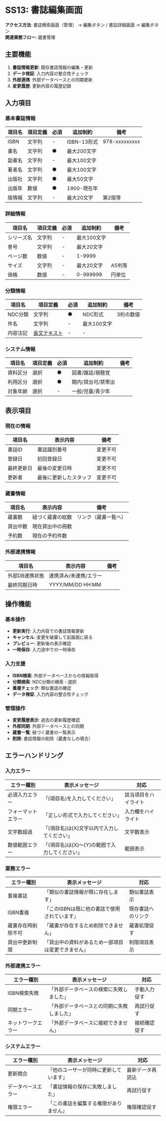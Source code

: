 # SS13: 書誌編集画面

**アクセス方法**: 書誌検索画面（管理） → 編集ボタン / 書誌詳細画面 → 編集ボタン  
**関連業務フロー**: 蔵書管理

## 主要機能
1. **書誌情報更新**: 既存書誌情報の編集・更新
2. **データ検証**: 入力内容の整合性チェック
3. **外部連携**: 外部データベースとの同期更新
4. **変更履歴**: 更新内容の履歴記録

## 入力項目

### 基本書誌情報
| 項目名 | 項目定義 | 必須 | 追加制約 | 備考 |
|--------|----------|----|---------|----- |
| ISBN | 文字列 | - | ISBN-13形式 | 978-xxxxxxxxx |
| 書名 | 文字列 | ● | 最大200文字 | |
| 副書名 | 文字列 | - | 最大100文字 | |
| 著者名 | 文字列 | ● | 最大100文字 | |
| 出版社 | 文字列 | ● | 最大50文字 | |
| 出版年 | 数値 | ● | 1900-現在年 | |
| 版情報 | 文字列 | - | 最大20文字 | 第2版等 |

### 詳細情報
| 項目名 | 項目定義 | 必須 | 追加制約 | 備考 |
|--------|----------|----|---------|----- |
| シリーズ名 | 文字列 | - | 最大100文字 | |
| 巻号 | 文字列 | - | 最大20文字 | |
| ページ数 | 数値 | - | 1-9999 | |
| サイズ | 文字列 | - | 最大20文字 | A5判等 |
| 価格 | 数値 | - | 0-999999 | 円単位 |

### 分類情報
| 項目名 | 項目定義 | 必須 | 追加制約 | 備考 |
|--------|----------|----|---------|----- |
| NDC分類 | 文字列 | ● | NDC形式 | 3桁の数値 |
| 件名 | 文字列 | - | 最大100文字 | |
| 内容注記 | [長文テキスト](02_基本設計/0202_項目定義一覧/項目定義一覧.md#長文テキスト) | - | - | |

### システム情報
| 項目名 | 項目定義 | 必須 | 追加制約 | 備考 |
|--------|----------|----|---------|----- |
| 資料区分 | 選択 | ● | 図書/雑誌/視聴覚 | |
| 利用区分 | 選択 | ● | 館内/貸出可/禁帯出 | |
| 対象年齢 | 選択 | - | 一般/児童/青少年 | |

## 表示項目

### 現在の情報
| 項目名 | 表示内容 | 備考 |
|--------|----------|------|
| 書誌ID | 書誌識別番号 | 変更不可 |
| 登録日 | 初回登録日 | 変更不可 |
| 最終更新日 | 最後の変更日時 | 変更不可 |
| 更新者 | 最後に更新したスタッフ | 変更不可 |

### 蔵書情報
| 項目名 | 表示内容 | 備考 |
|--------|----------|------|
| 蔵書数 | 紐づく蔵書の総数 | リンク（蔵書一覧へ） |
| 貸出中数 | 現在貸出中の冊数 | |
| 予約数 | 現在の予約件数 | |

### 外部連携情報
| 項目名 | 表示内容 | 備考 |
|--------|----------|------|
| 外部DB連携状態 | 連携済み/未連携/エラー | |
| 最終同期日時 | YYYY/MM/DD HH:MM | |

## 操作機能

### 基本操作
- **更新実行**: 入力内容での書誌情報更新
- **キャンセル**: 変更を破棄して前画面に戻る
- **プレビュー**: 更新後の表示確認
- **一時保存**: 入力途中での一時保存

### 入力支援
- **ISBN検索**: 外部データベースからの情報取得
- **分類検索**: NDC分類の検索・選択
- **重複チェック**: 類似書誌の確認
- **データ検証**: 入力内容の整合性チェック

### 管理操作
- **変更履歴表示**: 過去の更新履歴確認
- **外部同期**: 外部データベースとの同期
- **蔵書一覧**: 紐づく蔵書の一覧表示
- **削除**: 書誌情報の削除（蔵書なしの場合）

## エラーハンドリング

### 入力エラー
| エラー種別 | 表示メッセージ | 対応 |
|-----------|---------------|-----|
| 必須入力エラー | 「{項目名}を入力してください」 | 該当項目をハイライト |
| フォーマットエラー | 「正しい形式で入力してください」 | 入力欄をハイライト |
| 文字数超過 | 「{項目名}は{X}文字以内で入力してください」 | 文字数表示 |
| 数値範囲エラー | 「{項目名}は{X}～{Y}の範囲で入力してください」 | 範囲表示 |

### 業務エラー
| エラー種別 | 表示メッセージ | 対応 |
|-----------|---------------|-----|
| 重複書誌 | 「類似の書誌情報が既に存在します」 | 類似書誌表示 |
| ISBN重複 | 「このISBNは既に他の書誌で使用されています」 | 既存書誌へのリンク |
| 蔵書存在時削除不可 | 「蔵書が存在するため削除できません」 | 蔵書処理促す |
| 貸出中更新制限 | 「貸出中の資料があるため一部項目は変更できません」 | 制限項目表示 |

### 外部連携エラー
| エラー種別 | 表示メッセージ | 対応 |
|-----------|---------------|-----|
| ISBN検索失敗 | 「外部データベースの検索に失敗しました」 | 手動入力促す |
| 同期エラー | 「外部データベースとの同期に失敗しました」 | 再試行促す |
| ネットワークエラー | 「外部データベースに接続できません」 | 接続確認促す |

### システムエラー
| エラー種別 | 表示メッセージ | 対応 |
|-----------|---------------|-----|
| 更新競合 | 「他のユーザーが同時に更新しています」 | 最新データ再読込 |
| データベースエラー | 「書誌情報の保存に失敗しました」 | 再試行促す |
| 権限エラー | 「この書誌を編集する権限がありません」 | 権限確認促す |